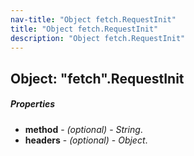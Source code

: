 ```yaml
---
nav-title: "Object fetch.RequestInit"
title: "Object fetch.RequestInit"
description: "Object fetch.RequestInit"
---
```

## Object: "fetch".RequestInit

##### Properties
 - **method** - _(optional)_ - _String_.
 - **headers** - _(optional)_ - _Object_.